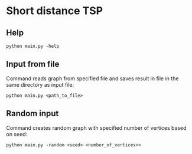 # Short distance TSP

## Help
```
python main.py -help
```

## Input from file
Command reads graph from specified file and saves result in file in the same directory as input file:
```
python main.py <path_to_file>
```

## Random input
Command creates random graph with specified number of vertices based on seed:
```
python main.py -random <seed> <number_of_vertices>>
```

